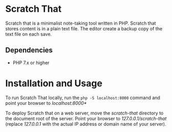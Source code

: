 # Scratch That

Scratch that is a minimalist note-taking tool written in PHP. Scratch that stores content is in a plain text file. The editor create a backup copy of the text file on each save.

## Dependencies

- PHP 7.x or higher

# Installation and Usage

To run Scratch That locally, run the `php -S localhost:8000` command and point your browser to _localhost:8000*_

To deploy Scratch that on a web server, move the *scratch-that* directory to the document root of the server. Point your browser to *127.0.0.1/scratch-that* (replace *127.0.0.1* with the actual IP address or domain name of your server).
